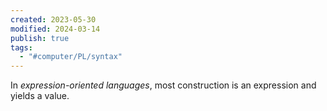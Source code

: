 ```yaml
---
created: 2023-05-30
modified: 2024-03-14
publish: true
tags:
  - "#computer/PL/syntax"
---
```


In *expression-oriented languages*, most construction is an expression and yields a value.